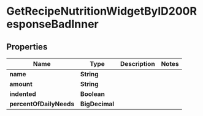 

# GetRecipeNutritionWidgetByID200ResponseBadInner


## Properties

| Name | Type | Description | Notes |
|------------ | ------------- | ------------- | -------------|
|**name** | **String** |  |  |
|**amount** | **String** |  |  |
|**indented** | **Boolean** |  |  |
|**percentOfDailyNeeds** | **BigDecimal** |  |  |



